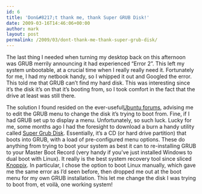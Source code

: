 ```yaml
---
id: 6
title: 'Don&#8217;t thank me, thank Super GRUB Disk!'
date: 2009-03-16T14:46:06+00:00
author: mark
layout: post
permalink: /2009/03/dont-thank-me-thank-super-grub-disk/
---
```

The last thing I needed when turning my desktop back on this afternoon was GRUB merrily announcing it had experienced &#8220;Error 2&#8221;. This left my system unbootable, at a crucial time when I really really need it. Fortunately for me, I had my netbook handy, so I whipped it out and Googled the error. This told me that GRUB can&#8217;t find my hard disk. This was interesting since it&#8217;s the disk it&#8217;s on that it&#8217;s booting from, so I took comfort in the fact that the drive at least was still there.

The solution I found resided on the ever-useful[Ubuntu forums](http://ubuntuforums.org), advising me to edit the GRUB menu to change the disk it&#8217;s trying to boot from. Fine, if I had GRUB set up to display a menu. Unfortunately, so such luck. Lucky for me, some months ago I had the foresight to download a burn a handy utility called [Super Grub Disk](http://www.supergrubdisk.org/). Essentially, it&#8217;s a CD (or hard drive partition) that boots into GRUB, with a load of pre-configured menu options. These do anything from trying to boot your system as best it can to re-installing GRUB to your Master Boot Record (very handy if you&#8217;ve just installed Windows to dual boot with Linux). It really is the best system recovery tool since sliced [Knoppix](http://knoppix.org). In particular, I chose the option to boot Linux manually, which gave me the same error as I&#8217;d seen before, then dropped me out at the boot menu for my own GRUB installation. This let me change the disk I was trying to boot from, et voilà, one working system!

